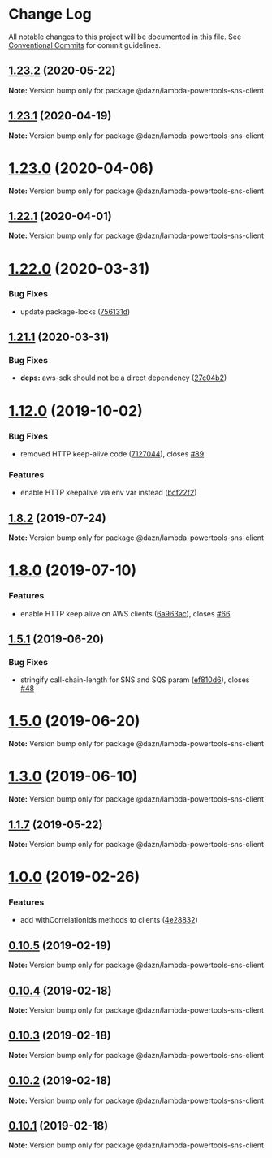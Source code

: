# Change Log

All notable changes to this project will be documented in this file.
See [Conventional Commits](https://conventionalcommits.org) for commit guidelines.

## [1.23.2](https://github.com/getndazn/dazn-lambda-powertools/compare/v1.23.1...v1.23.2) (2020-05-22)

**Note:** Version bump only for package @dazn/lambda-powertools-sns-client





## [1.23.1](https://github.com/getndazn/dazn-lambda-powertools/compare/v1.23.0...v1.23.1) (2020-04-19)

**Note:** Version bump only for package @dazn/lambda-powertools-sns-client





# [1.23.0](https://github.com/getndazn/dazn-lambda-powertools/compare/v1.22.1...v1.23.0) (2020-04-06)

**Note:** Version bump only for package @dazn/lambda-powertools-sns-client





## [1.22.1](https://github.com/getndazn/dazn-lambda-powertools/compare/v1.22.0...v1.22.1) (2020-04-01)

**Note:** Version bump only for package @dazn/lambda-powertools-sns-client





# [1.22.0](https://github.com/getndazn/dazn-lambda-powertools/compare/v1.21.1...v1.22.0) (2020-03-31)


### Bug Fixes

* update package-locks ([756131d](https://github.com/getndazn/dazn-lambda-powertools/commit/756131d))





## [1.21.1](https://github.com/getndazn/dazn-lambda-powertools/compare/v1.21.0...v1.21.1) (2020-03-31)


### Bug Fixes

* **deps:** aws-sdk should not be a direct dependency ([27c04b2](https://github.com/getndazn/dazn-lambda-powertools/commit/27c04b2))





# [1.12.0](https://github.com/getndazn/dazn-lambda-powertools/compare/v1.11.0...v1.12.0) (2019-10-02)


### Bug Fixes

* removed HTTP keep-alive code ([7127044](https://github.com/getndazn/dazn-lambda-powertools/commit/7127044)), closes [#89](https://github.com/getndazn/dazn-lambda-powertools/issues/89)


### Features

* enable HTTP keepalive via env var instead ([bcf22f2](https://github.com/getndazn/dazn-lambda-powertools/commit/bcf22f2))





## [1.8.2](https://github.com/getndazn/dazn-lambda-powertools/compare/v1.8.1...v1.8.2) (2019-07-24)

**Note:** Version bump only for package @dazn/lambda-powertools-sns-client





# [1.8.0](https://github.com/getndazn/dazn-lambda-powertools/compare/v1.7.0...v1.8.0) (2019-07-10)


### Features

* enable HTTP keep alive on AWS clients ([6a963ac](https://github.com/getndazn/dazn-lambda-powertools/commit/6a963ac)), closes [#66](https://github.com/getndazn/dazn-lambda-powertools/issues/66)





## [1.5.1](https://github.com/getndazn/dazn-lambda-powertools/compare/v1.5.0...v1.5.1) (2019-06-20)


### Bug Fixes

* stringify call-chain-length for SNS and SQS param ([ef810d6](https://github.com/getndazn/dazn-lambda-powertools/commit/ef810d6)), closes [#48](https://github.com/getndazn/dazn-lambda-powertools/issues/48)





# [1.5.0](https://github.com/getndazn/dazn-lambda-powertools/compare/v1.4.2...v1.5.0) (2019-06-20)

**Note:** Version bump only for package @dazn/lambda-powertools-sns-client





# [1.3.0](https://github.com/getndazn/dazn-lambda-powertools/compare/v1.2.0...v1.3.0) (2019-06-10)

**Note:** Version bump only for package @dazn/lambda-powertools-sns-client





## [1.1.7](https://github.com/getndazn/dazn-lambda-powertools/compare/v1.1.6...v1.1.7) (2019-05-22)

**Note:** Version bump only for package @dazn/lambda-powertools-sns-client





# [1.0.0](https://github.com/getndazn/dazn-lambda-powertools/compare/v0.10.7...v1.0.0) (2019-02-26)


### Features

* add withCorrelationIds methods to clients ([4e28832](https://github.com/getndazn/dazn-lambda-powertools/commit/4e28832))





## [0.10.5](https://github.com/getndazn/dazn-lambda-powertools/compare/v0.10.4...v0.10.5) (2019-02-19)

**Note:** Version bump only for package @dazn/lambda-powertools-sns-client





## [0.10.4](https://github.com/getndazn/dazn-lambda-powertools/compare/v0.10.3...v0.10.4) (2019-02-18)

**Note:** Version bump only for package @dazn/lambda-powertools-sns-client





## [0.10.3](https://github.com/getndazn/dazn-lambda-powertools/compare/v0.10.2...v0.10.3) (2019-02-18)

**Note:** Version bump only for package @dazn/lambda-powertools-sns-client





## [0.10.2](https://github.com/getndazn/dazn-lambda-powertools/compare/v0.10.1...v0.10.2) (2019-02-18)

**Note:** Version bump only for package @dazn/lambda-powertools-sns-client





## [0.10.1](https://github.com/getndazn/dazn-lambda-powertools/compare/v0.10.0...v0.10.1) (2019-02-18)

**Note:** Version bump only for package @dazn/lambda-powertools-sns-client
